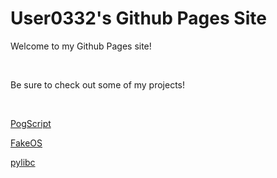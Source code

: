# User0332's Github Pages Site

Welcome to my Github Pages site!

<br/>

Be sure to check out some of my projects!

<br/>

[PogScript](PogScript)

[FakeOS](https://github.com/User0332/FakeOS)

[pylibc](https://github.com/User0332/pylibc)

